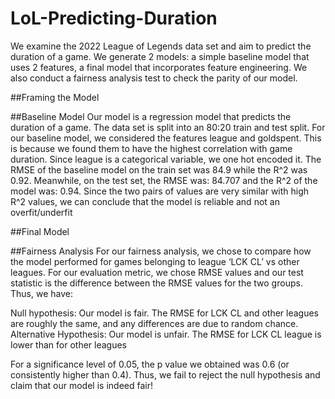 # LoL-Predicting-Duration
We examine the 2022 League of Legends data set and aim to predict the duration of a game. We generate 2 models: a simple baseline model that uses 2 features, a final model that incorporates feature engineering. We also conduct a fairness analysis test to check the parity of our model. 

##Framing the Model

##Baseline Model
Our model is a regression model that predicts the duration of a game. The data set is split into an 80:20 train and test split. For our baseline model, we considered the features league and goldspent. This is because we found them to have the highest correlation with game duration. Since league is a categorical variable, we one hot encoded it. The RMSE of the baseline model on the train set was 84.9 while the R^2 was 0.92. Meanwhile, on the test set, the RMSE was: 84.707 and the R^2 of the model was: 0.94. Since the two pairs of values are very similar with high R^2 values, we can conclude that the model is reliable and not an overfit/underfit

##Final Model

##Fairness Analysis
For our fairness analysis, we chose to compare how the model performed for games belonging to league ‘LCK CL’ vs other leagues. For our evaluation metric, we chose RMSE values and our test statistic is the difference between the RMSE values for the two groups. Thus, we have:

Null hypothesis: Our model is fair. The RMSE for LCK CL and other leagues are roughly the same, and any differences are due to random chance.
Alternative Hypothesis: Our model is unfair. The RMSE for LCK CL league is lower than for other leagues

For a significance level of 0.05, the p value we obtained was 0.6 (or consistently higher than 0.4). Thus, we fail to reject the null hypothesis and claim that our model is indeed fair!
